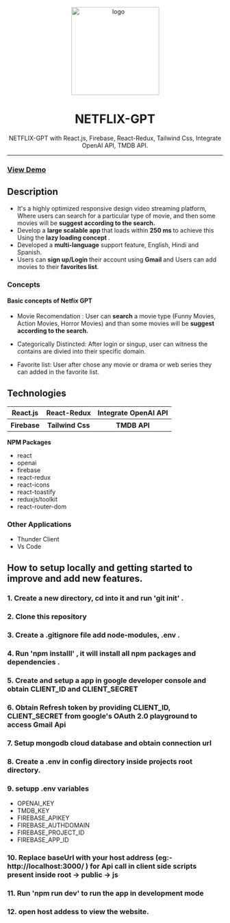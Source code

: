 <div align="center">

  <img src="https://user-images.githubusercontent.com/99184393/210160017-d4ded1e1-49d8-424d-b14c-a284856e730c.png" alt="logo" width="205" height="auto" />

  <h1>NETFLIX-GPT</h1>
    <p>
NETFLIX-GPT with React.js, Firebase, React-Redux, Tailwind Css, Integrate OpenAI API, TMDB API.
  </p>

</div>

<hr>
<h3> <a href= "https://netflix-gpt-subha.netlify.app/" >View Demo</a> </h3>
<h2>Description</h2>

- It's a highly optimized responsive design video streaming platform, Where users can search for a particular type of movie, and then some movies will be <b>suggest according to the search. </b>
- Develop a <b> large scalable app </b> that loads within <b> 250 ms </b> to achieve this Using the <b> lazy loading concept </b>.
- Developed a <b>multi-language</b> support feature, English, Hindi and Spanish.
- Users can <b> sign up/Login </b> their account using <b> Gmail </b> and Users can add movies to their <b> favorites list</b>.

### Concepts

#### Basic concepts of Netfix GPT

- Movie Recomendation : User can <b>search</b> a movie type (Funny Movies, Action Movies, Horror Movies) and than some
  movies will be <b>suggest according to the search. </b>

- Categorically Distincted: After login or singup, user can witness the contains are divied into their specific domain.

- Favorite list: User after chose any movie or drama or web series they can added in the favorite list.

<h2>Technologies</h2>
<table>
      <tbody>
        <tr>
          <th>React.js</th>
           <th>React-Redux</th>
           <th>Integrate OpenAI API</th>
        </tr>
          <tr>
           <th>Firebase</th>
           <th>Tailwind Css</th>
           <th>TMDB API</th>
         </tr>
      </tbody>    
</table

### <b> NPM Packages </b>

- react
- openai
- firebase
- react-redux
- react-icons
- react-toastify
- reduxjs/toolkit
- react-router-dom

### Other Applications

- Thunder Client
- Vs Code

## How to setup locally and getting started to improve and add new features.

### 1. Create a new directory, cd into it and run 'git init' .

### 2. Clone this repository

### 3. Create a .gitignore file add node-modules, .env .

### 4. Run 'npm installl' , it will install all npm packages and dependencies .

### 5. Create and setup a app in google developer console and obtain CLIENT_ID and CLIENT_SECRET

### 6. Obtain Refresh token by providing CLIENT_ID, CLIENT_SECRET from google's OAuth 2.0 playground to access Gmail Api

### 7. Setup mongodb cloud database and obtain connection url

### 8. Create a .env in config directory inside projects root directory.

### 9. setupp .env variables

- OPENAI_KEY
- TMDB_KEY
- FIREBASE_APIKEY
- FIREBASE_AUTHDOMAIN
- FIREBASE_PROJECT_ID
- FIREBASE_APP_ID

### 10. Replace baseUrl with your host address (eg:- http://localhost:3000/ ) for Api call in client side scripts present inside root -> public -> js

### 11. Run 'npm run dev' to run the app in development mode

### 12. open host addess to view the website.
